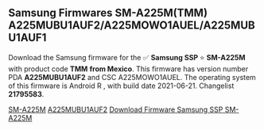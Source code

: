 <h2>Samsung Firmwares SM-A225M(TMM) A225MUBU1AUF2/A225MOWO1AUEL/A225MUBU1AUF1</h2>
Download the Samsung firmware for the ✅ <strong>Samsung SSP </strong> ⭐ <strong>SM-A225M</strong> with product code <strong>TMM</strong> <strong> from Mexico</strong>. This firmware has version number PDA <strong>A225MUBU1AUF2</strong> and CSC A225MOWO1AUEL. The operating system of this firmware is Android R , with build date 2021-06-21. Changelist <strong>21795583</strong>.


[SM-A225M](https://samfirm.shop/samsung/model/SM-A225M)
[A225MUBU1AUF2](https://samfirm.shop/samsung/pda/A225MUBU1AUF2)
[Download Firmware Samsung SSP SM-A225M](https://samfirm.shop/samsung/firmware/452429)
